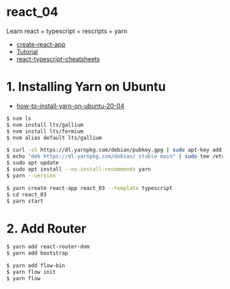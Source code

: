 # react_04
Learn react + typescript + rescripts + yarn
* [create-react-app](https://create-react-app.dev/docs/making-a-progressive-web-app)
* [Tutorial](https://reactjs.org/tutorial/tutorial.html#passing-data-through-props)
* [react-typescript-cheatsheets](https://github.com/typescript-cheatsheets/react#reacttypescript-cheatsheets)

# 1. Installing Yarn on Ubuntu
* [how-to-install-yarn-on-ubuntu-20-04](https://linuxize.com/post/how-to-install-yarn-on-ubuntu-20-04/)
```sh
$ nvm ls
$ nvm install lts/gallium
$ nvm install lts/fermium
$ nvm alias default lts/gallium

$ curl -sS https://dl.yarnpkg.com/debian/pubkey.gpg | sudo apt-key add -
$ echo "deb https://dl.yarnpkg.com/debian/ stable main" | sudo tee /etc/apt/sources.list.d/yarn.list
$ sudo apt update
$ sudo apt install --no-install-recommends yarn
$ yarn --version

$ yarn create react-app react_03 --template typescript
$ cd react_03
$ yarn start
```

# 2. Add Router
```sh
$ yarn add react-router-dom
$ yarn add bootstrap

$ yarn add flow-bin
$ yarn flow init
$ yarn flow
```
